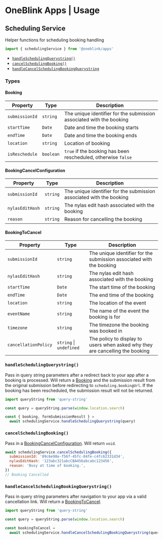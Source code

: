 # OneBlink Apps | Usage

## Scheduling Service

Helper functions for scheduling booking handling

```js
import { schedulingService } from '@oneblink/apps'
```

- [`handleSchedulingQuerystring()`](#handleschedulingquerystring)
- [`cancelSchedulingBooking()`](#cancelschedulingbooking)
- [`handleCancelSchedulingBookingQuerystring`](#handlecancelschedulingbookingquerystring)

### Types

#### Booking

| Property       | Type      | Description                                                          |
| -------------- | --------- | -------------------------------------------------------------------- |
| `submissionId` | `string`  | The unique identifier for the submission associated with the booking |
| `startTime`    | `Date`    | Date and time the booking starts                                     |
| `endTime`      | `Date`    | Date and time the booking ends                                       |
| `location`     | `string`  | Location of booking                                                  |
| `isReschedule` | `boolean` | `true` if the booking has been rescheduled, otherwise `false`        |

#### BookingCancelConfiguration

| Property        | Type     | Description                                                          |
| --------------- | -------- | -------------------------------------------------------------------- |
| `submissionId`  | `string` | The unique identifier for the submission associated with the booking |
| `nylasEditHash` | `string` | The nylas edit hash associated with the booking                      |
| `reason`        | `string` | Reason for cancelling the booking                                    |

#### BookingToCancel

| Property             | Type                    | Description                                                                   |
| -------------------- | ----------------------- | ----------------------------------------------------------------------------- |
| `submissionId`       | `string`                | The unique identifier for the submission associated with the booking          |
| `nylasEditHash`      | `string`                | The nylas edit hash associated with the booking                               |
| `startTime`          | `Date`                  | The start time of the booking                                                 |
| `endTime`            | `Date`                  | The end time of the booking                                                   |
| `location`           | `string`                | The location of the event                                                     |
| `eventName`          | `string`                | The name of the event the booking is for                                      |
| `timezone`           | `string`                | The timezone the booking was booked in                                        |
| `cancellationPolicy` | `string` \| `undefined` | The policy to display to users when asked why they are cancelling the booking |

### `handleSchedulingQuerystring()`

Pass in query string parameters after a redirect back to your app after a booking is processed. Will return a [Booking](#booking) and the submission result from the original submission before redirecting to `scheduling.bookingUrl`. If the booking has been rescheduled, the submission result will not be returned.

```js
import queryString from 'query-string'

const query = queryString.parse(window.location.search)

const { booking, formSubmissionResult } =
  await schedulingService.handleSchedulingQuerystring(query)
```

### `cancelSchedulingBooking()`

Pass in a [BookingCancelConfiguration](#Bookingcancelconfiguration). Will return `void`.

```js
await schedulingService.cancelSchedulingBooking({
  submissionId: '89c6e98e-f56f-45fc-84fe-c4fc62331d34',
  nylasEditHash: '123abc321abcCBA456abcabc123456',
  reason: 'Busy at time of booking.',
})
// Booking Cancelled
```

### `handleCancelSchedulingBookingQuerystring()`

Pass in query string parameters after navigation to your app via a valid cancellation link. Will return a [BookingToCancel](#Bookingtocancel).

```js
import queryString from 'query-string'

const query = queryString.parse(window.location.search)

const bookingToCancel =
  await schedulingService.handleCancelSchedulingBookingQuerystring(query)
```
